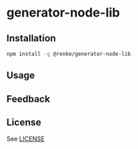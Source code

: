 # generator-node-lib

## Installation

```sh
npm install -g @renke/generator-node-lib
```

## Usage

## Feedback

## License

See [LICENSE](LICENSE)
